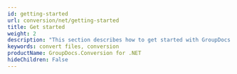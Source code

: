 ```yaml
---
id: getting-started
url: conversion/net/getting-started
title: Get started
weight: 2
description: "This section describes how to get started with GroupDocs.Conversion for .NET library in order to convert files"
keywords: convert files, conversion
productName: GroupDocs.Conversion for .NET
hideChildren: False
---
```


